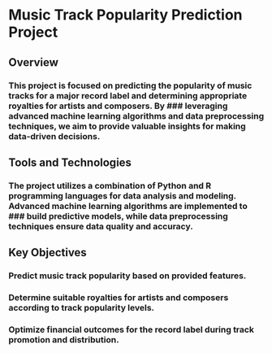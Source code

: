 # Music Track Popularity Prediction Project
## Overview
### This project is focused on predicting the popularity of music tracks for a major record label and determining appropriate royalties for artists and composers. By ### leveraging advanced machine learning algorithms and data preprocessing techniques, we aim to provide valuable insights for making data-driven decisions.

## Tools and Technologies
### The project utilizes a combination of Python and R programming languages for data analysis and modeling. Advanced machine learning algorithms are implemented to ### build predictive models, while data preprocessing techniques ensure data quality and accuracy.

## Key Objectives
### Predict music track popularity based on provided features.
### Determine suitable royalties for artists and composers according to track popularity levels.
### Optimize financial outcomes for the record label during track promotion and distribution.
